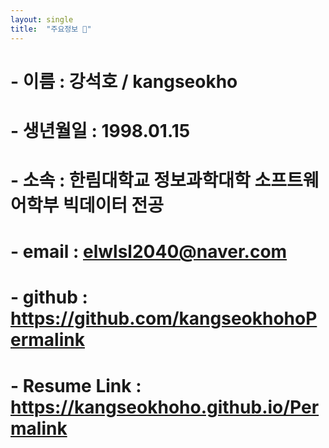 ```yaml
---
layout: single
title:  "주요정보 👋"
---
```

# - 이름 : 강석호 / kangseokho
# - 생년월일 : 1998.01.15
# - 소속 : 한림대학교 정보과학대학 소프트웨어학부 빅데이터 전공
# - email : elwlsl2040@naver.com
# - github : https://github.com/kangseokhohoPermalink
# - Resume Link : https://kangseokhoho.github.io/Permalink
